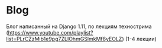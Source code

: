 # Blog
Блог написанный на Django 1.11, по лекциям технострима (https://www.youtube.com/playlist?list=PLrCZzMib1e9pg7ZLIOhmGSlmkMf8yEOLZ) (1-4 лекции)

